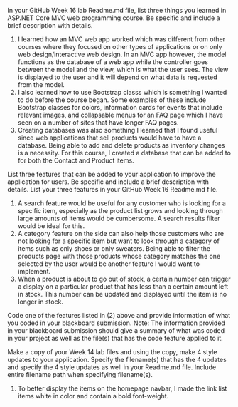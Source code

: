 In your GitHub Week 16 lab Readme.md file, list three things you learned in ASP.NET Core MVC web programming course. Be specific and include a brief description with details.
1. I learned how an MVC web app worked which was different from other courses where they focused on other types of applications or on only web design/interactive web design. In an MVC app however, the model
   functions as the database of a web app while the controller goes between the model and the view, which is what the user sees. The view is displayed to the user and it will depend on what data is
   requested from the model.
2. I also learned how to use Bootstrap classs which is something I wanted to do before the course began. Some examples of these include Bootstrap classes for colors, information cards for events that include
   relevant images, and collapsable menus for an FAQ page which I have seen on a number of sites that have longer FAQ pages.
3. Creating databases was also something I learned that I found useful since web applications that sell products would have to have a database. Being able to add and delete products as inventory changes is
   a necessity. For this course, I created a database that can be added to for both the Contact and Product items. 

List three features that can be added to your application to improve the application for users. Be specific and include a brief description with details. List your three features in your GitHub Week 16 Readme.md file.
1. A search feature would be useful for any customer who is looking for a specific item, especially as the product list grows and looking through large amounts of items would be cumbersome. A search results
   filter would be ideal for this.
2. A category feature on the side can also help those customers who are not looking for a specific item but want to look through a category of items such as only shoes or only sweaters. Being able to filter the
   products page with those products whose category matches the one selected by the user would be another feature I would want to implement.
3. When a product is about to go out of stock, a certain number can trigger a display on a particular product that has less than a certain amount left in stock. This number can be updated and displayed until
   the item is no longer in stock. 

Code one of the features listed in (2) above and provide information of what you coded in your blackboard submission. 
Note: The information provided in your blackboard submission should give a summary of what was coded in your project as well as the file(s) that has the code feature applied to it.


Make a copy of your Week 14 lab files and using the copy, make 4 style updates to your application. Specify the filename(s) that has the 4 updates and specify the 4 style updates as well in your Readme.md file. 
Include entire filename path when specifying filename(s).
1. To better display the items on the homepage navbar, I made the link list items white in color and contain a bold font-weight. 
